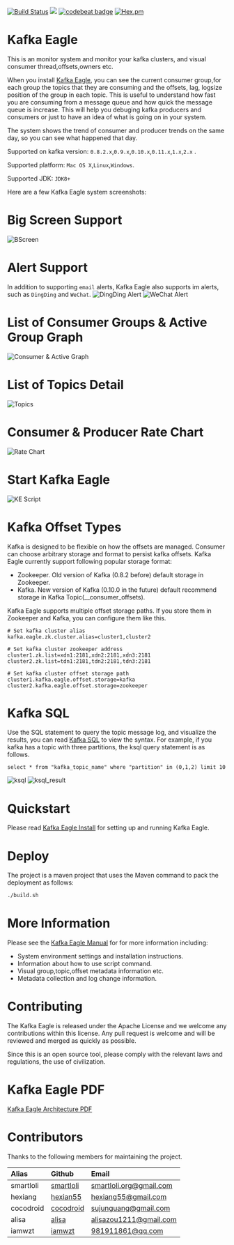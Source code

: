 [![Build Status](https://travis-ci.org/smartloli/kafka-eagle.svg?branch=master)](https://travis-ci.org/smartloli/kafka-eagle)
![](https://img.shields.io/badge/language-java-orange.svg)
[![codebeat badge](https://codebeat.co/badges/bf22a7b2-76ac-4aba-b840-00328841d9e3)](https://codebeat.co/projects/github-com-smartloli-kafka-eagle-master)
[![Hex.pm](https://img.shields.io/hexpm/l/plug.svg)](https://github.com/smartloli/kafka-eagle/blob/master/LICENSE)

# Kafka Eagle

This is an monitor system and monitor your kafka clusters, and visual consumer thread,offsets,owners etc.

When you install [Kafka Eagle](https://www.kafka-eagle.org/), you can see the current consumer group,for each group the topics that they are consuming and the offsets, lag, logsize position of the group in each topic. This is useful to understand how fast you are consuming from a message queue and how quick the message queue is increase. This will help you debuging kafka producers and consumers or just to have an idea of what is going on in your system.

The system shows the trend of consumer and producer trends on the same day, so you can see what happened that day.

Supported on kafka version: ``` 0.8.2.x ```,``` 0.9.x ```,``` 0.10.x ```,``` 0.11.x ```,``` 1.x ```,``` 2.x ``` .

Supported platform: ```Mac OS X```,```Linux```,```Windows```.

Supported JDK: ```JDK8+```

Here are a few Kafka Eagle system screenshots:

# Big Screen Support
![BScreen](http://www.kafka-eagle.org/images/docs/bscreen@2x.png?v1.4.7)

# Alert Support
In addition to supporting ```email``` alerts, Kafka Eagle also supports im alerts, such as ```DingDing``` and ```WeChat```.
![DingDing Alert](http://www.kafka-eagle.org/images/docs/dingding_alert@2x.png)
![WeChat Alert](http://www.kafka-eagle.org/images/docs/wechat_alert@2x.png)

# List of Consumer Groups & Active Group Graph
![Consumer & Active Graph](http://www.kafka-eagle.org/images/docs/consumer@2x.png)

# List of Topics Detail
![Topics](http://www.kafka-eagle.org/images/docs/list@2x.png)

# Consumer & Producer Rate Chart
![Rate Chart](http://www.kafka-eagle.org/images/docs/consumer_rate_graph@2x.png)

# Start Kafka Eagle
![KE Script](http://www.kafka-eagle.org/images/docs/startup@2x.png)

# Kafka Offset Types

Kafka is designed to be flexible on how the offsets are managed. Consumer can choose arbitrary storage and format to persist kafka offsets. Kafka Eagle currently support following popular storage format:
  * Zookeeper. Old version of Kafka (0.8.2 before) default storage in Zookeeper.
  * Kafka. New version of Kafka (0.10.0 in the future) default recommend storage in Kafka Topic(__consumer_offsets).
  
Kafka Eagle supports multiple offset storage paths. If you store them in Zookeeper and Kafka, you can configure them like this.
```
# Set kafka cluster alias
kafka.eagle.zk.cluster.alias=cluster1,cluster2

# Set kafka cluster zookeeper address
cluster1.zk.list=xdn1:2181,xdn2:2181,xdn3:2181
cluster2.zk.list=tdn1:2181,tdn2:2181,tdn3:2181

# Set kafka cluster offset storage path
cluster1.kafka.eagle.offset.storage=kafka
cluster2.kafka.eagle.offset.storage=zookeeper
```

# Kafka SQL

Use the SQL statement to query the topic message log, and visualize the results, you can read [Kafka SQL](http://www.kafka-eagle.org/articles/docs/quickstart/ksql.html) to view the syntax.
For example, if you kafka has a topic with three partitions, the ksql query statement is as follows.
```
select * from "kafka_topic_name" where "partition" in (0,1,2) limit 10
```

![ksql](http://www.kafka-eagle.org/images/docs/kafka_sql@2x.png)
![ksql_result](http://www.kafka-eagle.org/images/docs/kafka_sql_result@2x.png)

# Quickstart

Please read [Kafka Eagle Install](http://www.kafka-eagle.org/articles/docs/installation/linux-macos.html) for setting up and running Kafka Eagle.

# Deploy

The project is a maven project that uses the Maven command to pack the deployment as follows:
```bash
./build.sh
```
# More Information

Please see the [Kafka Eagle Manual](http://www.kafka-eagle.org/articles/docs/documentation.html) for for more information including:
  * System environment settings and installation instructions.
  * Information about how to use script command.
  * Visual group,topic,offset metadata information etc.
  * Metadata collection and log change information.
 
# Contributing

The Kafka Eagle is released under the Apache License and we welcome any contributions within this license. Any pull request is welcome and will be reviewed and merged as quickly as possible.

Since this is an open source tool, please comply with the relevant laws and regulations, the use of civilization.

# Kafka Eagle PDF

[Kafka Eagle Architecture PDF](http://www.kafka-eagle.org/articles/docs/designed/pdf.html)

# Contributors

Thanks to the following members for maintaining the project.

|Alias |Github |Email |
|:-- |:-- |:-- |
|smartloli|[smartloli](https://github.com/smartloli)|smartloli.org@gmail.com|
|hexiang|[hexian55](https://github.com/hexian55)|hexiang55@gmail.com|
|cocodroid|[cocodroid](https://github.com/cocodroid)|sujunguang@gmail.com|
|alisa|[alisa](https://github.com/zoumm)|alisazou1211@gmail.com|
|iamwzt|[iamwzt](https://github.com/iamwzt)|981911861@qq.com|
